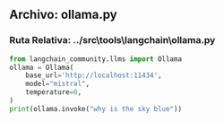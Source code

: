 
## Archivo: ollama.py
### Ruta Relativa: ../src\tools\langchain\ollama.py

```python
from langchain_community.llms import Ollama
ollama = Ollama(
    base_url='http://localhost:11434',
    model="mistral",
    temperature=0,
)
print(ollama.invoke("why is the sky blue"))
```
